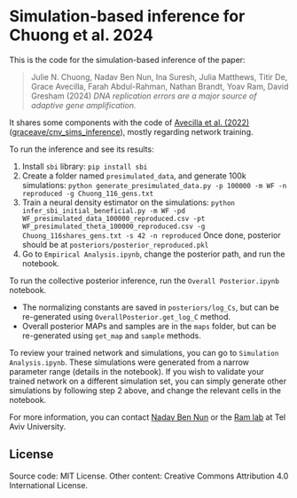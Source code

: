 # Simulation-based inference for Chuong et al. 2024

This is the code for the simulation-based inference of the paper:
> Julie N. Chuong, Nadav Ben Nun, Ina Suresh, Julia Matthews, Titir De, Grace Avecilla, Farah Abdul-Rahman, Nathan Brandt, Yoav Ram, David Gresham (2024) _DNA replication errors are a major source of adaptive gene amplification._

It shares some components with the code of [Avecilla et al. (2022)](https://doi.org/10.1371/journal.pbio.3001633) ([graceave/cnv_sims_inference](https://github.com/graceave/cnv_sims_inference)), mostly regarding network training.

To run the inference and see its results:

1. Install `sbi` library: `pip install sbi`
2. Create a folder named `presimulated_data`, and generate 100k simulations:
    `python generate_presimulated_data.py -p 100000 -m WF -n reproduced -g Chuong_116_gens.txt`
3. Train a neural density estimator on the simulations:
    `python infer_sbi_initial_beneficial.py -m WF -pd WF_presimulated_data_100000_reproduced.csv -pt WF_presimulated_theta_100000_reproduced.csv -g Chuong_116shares_gens.txt -s 42 -n reproduced`
    Once done, posterior should be at `posteriors/posterior_reproduced.pkl`
4. Go to `Empirical Analysis.ipynb`, change the posterior path, and run the notebook.

To run the collective posterior inference, run the `Overall Posterior.ipynb` notebook.
- The normalizing constants are saved in `posteriors/log_Cs`, but can be re-generated using `OverallPosterior.get_log_C` method.
- Overall posterior MAPs and samples are in the `maps` folder, but can be re-generated using `get_map` and `sample` methods.

To review your trained network and simulations, you can go to `Simulation Analysis.ipynb`.
These simulations were generated from a narrow parameter range (details in the notebook).
If you wish to validate your trained network on a different simulation set, you can simply generate other simulations by following step 2 above, and change the relevant cells in the notebook.

For more information, you can contact [Nadav Ben Nun](mailto:nadavbennun1@mail.tau.ac.il) or the [Ram lab](https://www.yoavram.com) at Tel Aviv University.

## License 

Source code: MIT License.
Other content: Creative Commons Attribution 4.0 International License.
